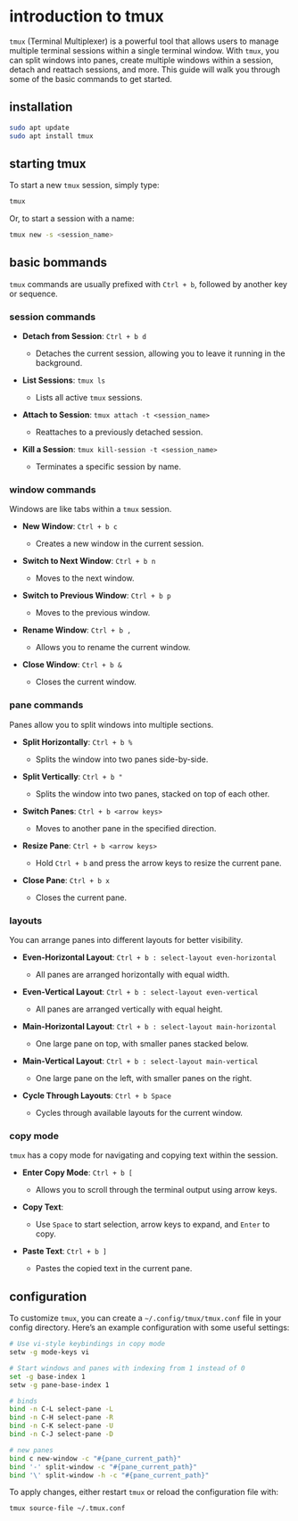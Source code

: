 # introduction to tmux

`tmux` (Terminal Multiplexer) is a powerful tool that allows users to manage multiple terminal sessions within a single terminal window. With `tmux`, you can split windows into panes, create multiple windows within a session, detach and reattach sessions, and more. This guide will walk you through some of the basic commands to get started.

## installation

```bash
sudo apt update
sudo apt install tmux
```

## starting tmux

To start a new `tmux` session, simply type:
```bash
tmux
```

Or, to start a session with a name:
```bash
tmux new -s <session_name>
```

## basic bommands

`tmux` commands are usually prefixed with `Ctrl + b`, followed by another key or sequence.

### session commands

- **Detach from Session**: `Ctrl + b d`
  - Detaches the current session, allowing you to leave it running in the background.
  
- **List Sessions**: `tmux ls`
  - Lists all active `tmux` sessions.

- **Attach to Session**: `tmux attach -t <session_name>`
  - Reattaches to a previously detached session.

- **Kill a Session**: `tmux kill-session -t <session_name>`
  - Terminates a specific session by name.

### window commands

Windows are like tabs within a `tmux` session.

- **New Window**: `Ctrl + b c`
  - Creates a new window in the current session.

- **Switch to Next Window**: `Ctrl + b n`
  - Moves to the next window.

- **Switch to Previous Window**: `Ctrl + b p`
  - Moves to the previous window.

- **Rename Window**: `Ctrl + b ,`
  - Allows you to rename the current window.

- **Close Window**: `Ctrl + b &`
  - Closes the current window.

### pane commands

Panes allow you to split windows into multiple sections.

- **Split Horizontally**: `Ctrl + b %`
  - Splits the window into two panes side-by-side.

- **Split Vertically**: `Ctrl + b "`
  - Splits the window into two panes, stacked on top of each other.

- **Switch Panes**: `Ctrl + b <arrow keys>`
  - Moves to another pane in the specified direction.

- **Resize Pane**: `Ctrl + b <arrow keys>`
  - Hold `Ctrl + b` and press the arrow keys to resize the current pane.

- **Close Pane**: `Ctrl + b x`
  - Closes the current pane.

### layouts

You can arrange panes into different layouts for better visibility.

- **Even-Horizontal Layout**: `Ctrl + b : select-layout even-horizontal`
  - All panes are arranged horizontally with equal width.

- **Even-Vertical Layout**: `Ctrl + b : select-layout even-vertical`
  - All panes are arranged vertically with equal height.

- **Main-Horizontal Layout**: `Ctrl + b : select-layout main-horizontal`
  - One large pane on top, with smaller panes stacked below.

- **Main-Vertical Layout**: `Ctrl + b : select-layout main-vertical`
  - One large pane on the left, with smaller panes on the right.

- **Cycle Through Layouts**: `Ctrl + b Space`
  - Cycles through available layouts for the current window.

### copy mode

`tmux` has a copy mode for navigating and copying text within the session.

- **Enter Copy Mode**: `Ctrl + b [`
  - Allows you to scroll through the terminal output using arrow keys.

- **Copy Text**: 
  - Use `Space` to start selection, arrow keys to expand, and `Enter` to copy.

- **Paste Text**: `Ctrl + b ]`
  - Pastes the copied text in the current pane.

## configuration

To customize `tmux`, you can create a `~/.config/tmux/tmux.conf` file in your config directory. Here’s an example configuration with some useful settings:

```bash
# Use vi-style keybindings in copy mode
setw -g mode-keys vi

# Start windows and panes with indexing from 1 instead of 0
set -g base-index 1
setw -g pane-base-index 1

# binds
bind -n C-L select-pane -L
bind -n C-H select-pane -R
bind -n C-K select-pane -U
bind -n C-J select-pane -D

# new panes
bind c new-window -c "#{pane_current_path}"
bind '-' split-window -c "#{pane_current_path}"
bind '\' split-window -h -c "#{pane_current_path}"
```

To apply changes, either restart `tmux` or reload the configuration file with:
```bash
tmux source-file ~/.tmux.conf
```
